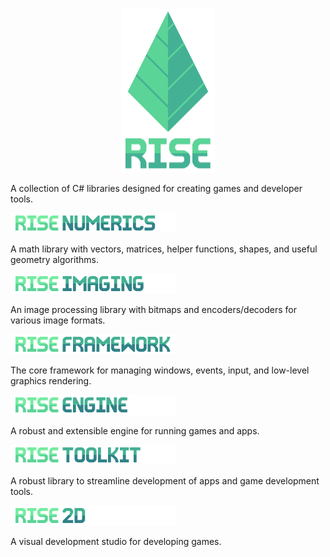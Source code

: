 <p align="center">
  <img width="150" height="263" src="Assets/readme_logo.png">
</p>

A collection of C# libraries designed for creating games and developer tools.

<p><img width="265" height="32" src="Assets/header_numerics.png"></p>

A math library with vectors, matrices, helper functions, shapes, and useful geometry algorithms.

<p><img width="265" height="32" src="Assets/header_imaging.png"></p>

An image processing library with bitmaps and encoders/decoders for various image formats.

<p><img width="265" height="32" src="Assets/header_framework.png"></p>

The core framework for managing windows, events, input, and low-level graphics rendering.

<p><img width="265" height="32" src="Assets/header_engine.png"></p>

A robust and extensible engine for running games and apps.

<p><img width="265" height="32" src="Assets/header_toolkit.png"></p>

A robust library to streamline development of apps and game development tools.

<p><img width="265" height="32" src="Assets/header_2d.png"></p>

A visual development studio for developing games.
